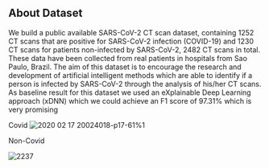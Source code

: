 ## About Dataset ###
We build a public available SARS-CoV-2 CT scan dataset, containing 1252 CT scans that are positive for SARS-CoV-2 infection (COVID-19) and 1230 CT scans for patients non-infected by SARS-CoV-2, 2482 CT scans in total. These data have been collected from real patients in hospitals from Sao Paulo, Brazil. The aim of this dataset is to encourage the research and development of artificial intelligent methods which are able to identify if a person is infected by SARS-CoV-2 through the analysis of his/her CT scans. As baseline result for this dataset we used an eXplainable Deep Learning approach (xDNN) which we could achieve an F1 score of 97.31% which is very promising

 Covid 
 ![2020 02 17 20024018-p17-61%1](https://user-images.githubusercontent.com/98872587/221117804-fdd49eb2-16bd-4dd2-8477-7f8a51ffaea3.png)
 
 Non-Covid
 
![2237](https://user-images.githubusercontent.com/98872587/221117941-826bd6f5-5cf5-4fce-aa20-94db5395b2a7.png)
